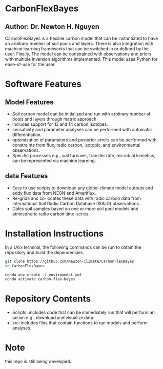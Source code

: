 # CarbonFlexBayes
## Author: Dr. Newton H. Nguyen
CarbonFlexBayes is a flexible carbon model that can be instantiated to have an arbitrary number of soil pools and layers. There is also integration with machine learning frameworks that can be switched in or defined by the user. Finally, The model can be constrained with observations and priors with multiple inversion algorithms implemented. This model uses Python for ease-of-use for the user.

# Software Features
## Model Features
- Soil carbon model can be initialized and run with arbitrary number of pools and layers through matrix approach.
- includes support for 13 and 14 carbon isotopes.
- sensativity and parameter analyses can be performed with automatic differentiation.
- optomization of parameters and posterior errors can be performed with constraints from flux, radio carbon, isotopic, and environmental observations.
- Specific processes e.g., soil turnover, transfer rate, microbial kinnetics, can be represented via machine learning.

## data Features
- Easy to use scripts to download any global climate model outputs and eddy flux data from NEON and Ameriflux.
- Re-grids and co-locates these data with radio carbon data from International Soil Radio Carbon Database (ISRaD) observations.
- Dates soil samples based on one or more soil pool models and atmospheric radio carbon time-series.

# Installation Instructions
In a Unix terminal, the following commands can be run to obtain the repository and build the dependencies.

```sh
git clone https://github.com/Newton-Climate/CarbonFlexBayes
cd CarbonFlexBayes

conda env create -f environment.yml
conda activate carbon-flex-bayes
```

# Repository Contents
- Scripts: includes code that can be immediately run that will perform an action e.g., download and visualize data.
- src: includes files that contain functions to run models and perform analyses.

# Note
this repo is still being developed.
